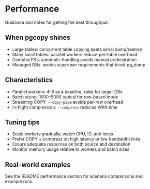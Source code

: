 # Performance

Guidance and notes for getting the best throughput.

## When pgcopy shines
- Large tables: concurrent table copying beats serial dump/restore
- Many small tables: parallel workers reduce per-table overhead
- Complex FKs: automatic handling avoids manual orchestration
- Managed DBs: avoids superuser requirements that block pg_dump

## Characteristics
- Parallel workers: 4–8 as a baseline; raise for larger DBs
- Batch sizing: 1000–5000 typical for row-based mode
- Streaming COPY: `--copy-pipe` avoids per-row overhead
- In-flight compression: `--compress` reduces WAN time

## Tuning tips
- Scale workers gradually; watch CPU, IO, and locks
- Prefer COPY + compress on high latency or low bandwidth links
- Ensure adequate resources on both source and destination
- Monitor memory usage relative to workers and batch sizes

## Real-world examples
See the README performance section for scenario comparisons and example runs.
